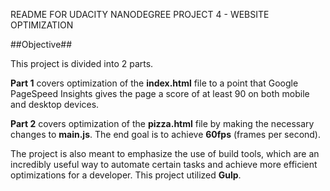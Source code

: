 README FOR UDACITY NANODEGREE PROJECT 4 - WEBSITE OPTIMIZATION

##Objective##

This project is divided into 2 parts. 

**Part 1** covers optimization of the **index.html** file to a point that Google PageSpeed Insights gives the page a score of at least 90 on both mobile and desktop devices.

**Part 2** covers optimization of the **pizza.html** file by making the necessary changes to **main.js**. The end goal is to achieve **60fps** (frames per second).

The project is also meant to emphasize the use of build tools, which are an incredibly useful way to automate certain tasks and achieve more efficient optimizations for a developer. This project utilized **Gulp**.



